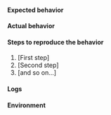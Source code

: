 <!--

Steps before creating an issue: 

1. I've read the documentation.
2. I've tried googling or asking my question on stackoverflow.
3. I've tried searching this repository for similar issues.

-->

#### Expected behavior

#### Actual behavior

#### Steps to reproduce the behavior

1. [First step]
2. [Second step]
3. [and so on...]

#### Logs

<!-- Please share any relevant logs that may help us debug your issue. -->

#### Environment

<!-- e.g. Versions used of: npm, Node, xdc3.js, OS, device -->
